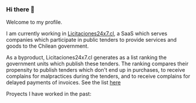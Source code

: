 ### Hi there 👋

<!--
**andresmascl/andresmascl** is a ✨ _special_ ✨ repository because its `README.md` (this file) appears on your GitHub profile.

Here are some ideas to get you started:

- 🔭 I’m currently working on ...
- 🌱 I’m currently learning ...
- 👯 I’m looking to collaborate on ...
- 🤔 I’m looking for help with ...
- 💬 Ask me about ...
- 📫 How to reach me: ...
- 😄 Pronouns: ...
- ⚡ Fun fact: ...
-->

Welcome to my profile.

I am currently working in [Licitaciones24x7.cl](https://licitaciones24x7.cl), a SaaS which serves companies which participate in public tenders to provide services and goods to the Chilean government.

As a byproduct, Licitaciones24x7.cl generates as a list ranking the government units which publish these tenders.  The ranking compares their propensity to publish tenders which don't end up in purchases, to receive complains for malpractices during the tenders, and to receive complains for delayed payments of invoices.  See the list [here](https://info.licitaciones24x7.cl/demandantes-del-estado)


Proyects I have worked in the past:
  
